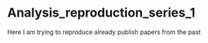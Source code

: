 # Analysis_reproduction_series_1
Here I am trying to reproduce already publish papers from the past
